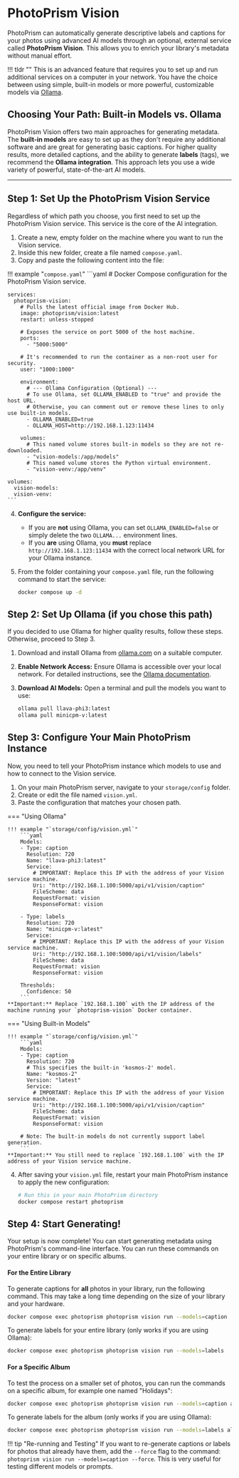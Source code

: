# PhotoPrism Vision

PhotoPrism can automatically generate descriptive labels and captions for your photos using advanced AI models through an optional, external service called **PhotoPrism Vision**. This allows you to enrich your library's metadata without manual effort.

!!! tldr ""
    This is an advanced feature that requires you to set up and run additional services on a computer in your network. You have the choice between using simple, built-in models or more powerful, customizable models via [Ollama](https://ollama.com/).

## Choosing Your Path: Built-in Models vs. Ollama

PhotoPrism Vision offers two main approaches for generating metadata. The **built-in models** are easy to set up as they don't require any additional software and are great for generating basic captions. For higher quality results, more detailed captions, and the ability to generate **labels** (tags), we recommend the **Ollama integration**. This approach lets you use a wide variety of powerful, state-of-the-art AI models.

---

## Step 1: Set Up the PhotoPrism Vision Service

Regardless of which path you choose, you first need to set up the PhotoPrism Vision service. This service is the core of the AI integration.

1.  Create a new, empty folder on the machine where you want to run the Vision service.
2.  Inside this new folder, create a file named `compose.yaml`.
3.  Copy and paste the following content into the file:

!!! example "`compose.yaml`"
    ```yaml
    # Docker Compose configuration for the PhotoPrism Vision service.
    
    services:
      photoprism-vision:
        # Pulls the latest official image from Docker Hub.
        image: photoprism/vision:latest
        restart: unless-stopped
        
        # Exposes the service on port 5000 of the host machine.
        ports:
          - "5000:5000"
        
        # It's recommended to run the container as a non-root user for security.
        user: "1000:1000"
        
        environment:
          # --- Ollama Configuration (Optional) ---
          # To use Ollama, set OLLAMA_ENABLED to "true" and provide the host URL.
          # Otherwise, you can comment out or remove these lines to only use built-in models.
          - OLLAMA_ENABLED=true
          - OLLAMA_HOST=http://192.168.1.123:11434
          
        volumes:
          # This named volume stores built-in models so they are not re-downloaded.
          - "vision-models:/app/models"
          # This named volume stores the Python virtual environment.
          - "vision-venv:/app/venv"
    
    volumes:
      vision-models:
      vision-venv:
    ```

4.  **Configure the service:**
    *   If you are **not** using Ollama, you can set `OLLAMA_ENABLED=false` or simply delete the two `OLLAMA...` environment lines.
    *   If you **are** using Ollama, you **must** replace `http://192.168.1.123:11434` with the correct local network URL for your Ollama instance.

5.  From the folder containing your `compose.yaml` file, run the following command to start the service:

    ```bash
    docker compose up -d
    ```

## Step 2: Set Up Ollama (if you chose this path)

If you decided to use Ollama for higher quality results, follow these steps. Otherwise, proceed to Step 3.

1.  Download and install Ollama from [ollama.com](https://ollama.com/) on a suitable computer.
2.  **Enable Network Access:** Ensure Ollama is accessible over your local network. For detailed instructions, see the [Ollama documentation](https://github.com/ollama/ollama/blob/main/docs/faq.md#how-can-i-expose-ollama-on-my-network).
3.  **Download AI Models:** Open a terminal and pull the models you want to use:

    ```bash
    ollama pull llava-phi3:latest
    ollama pull minicpm-v:latest
    ```

## Step 3: Configure Your Main PhotoPrism Instance

Now, you need to tell your PhotoPrism instance which models to use and how to connect to the Vision service.

1.  On your main PhotoPrism server, navigate to your `storage/config` folder.
2.  Create or edit the file named `vision.yml`.
3.  Paste the configuration that matches your chosen path.

=== "Using Ollama"

    !!! example "`storage/config/vision.yml`"
        ```yaml
        Models:
        - Type: caption
          Resolution: 720
          Name: "llava-phi3:latest"
          Service:
            # IMPORTANT: Replace this IP with the address of your Vision service machine.
            Uri: "http://192.168.1.100:5000/api/v1/vision/caption"
            FileScheme: data
            RequestFormat: vision
            ResponseFormat: vision

        - Type: labels
          Resolution: 720
          Name: "minicpm-v:latest"
          Service:
            # IMPORTANT: Replace this IP with the address of your Vision service machine.
            Uri: "http://192.168.1.100:5000/api/v1/vision/labels"
            FileScheme: data
            RequestFormat: vision
            ResponseFormat: vision
            
        Thresholds:
          Confidence: 50
        ```
    **Important:** Replace `192.168.1.100` with the IP address of the machine running your `photoprism-vision` Docker container.

=== "Using Built-in Models"

    !!! example "`storage/config/vision.yml`"
        ```yaml
        Models:
        - Type: caption
          Resolution: 720
          # This specifies the built-in 'kosmos-2' model.
          Name: "kosmos-2"
          Version: "latest"
          Service:
            # IMPORTANT: Replace this IP with the address of your Vision service machine.
            Uri: "http://192.168.1.100:5000/api/v1/vision/caption"
            FileScheme: data
            RequestFormat: vision
            ResponseFormat: vision
        
        # Note: The built-in models do not currently support label generation.
        ```
    **Important:** You still need to replace `192.168.1.100` with the IP address of your Vision service machine.

4.  After saving your `vision.yml` file, restart your main PhotoPrism instance to apply the new configuration:

    ```bash
    # Run this in your main PhotoPrism directory
    docker compose restart photoprism
    ```

## Step 4: Start Generating!

Your setup is now complete! You can start generating metadata using PhotoPrism's command-line interface. You can run these commands on your entire library or on specific albums.

#### For the Entire Library

To generate captions for **all** photos in your library, run the following command. This may take a long time depending on the size of your library and your hardware.

```bash
docker compose exec photoprism photoprism vision run --models=caption
```

To generate labels for your entire library (only works if you are using Ollama):

```bash
docker compose exec photoprism photoprism vision run --models=labels
```

#### For a Specific Album

To test the process on a smaller set of photos, you can run the commands on a specific album, for example one named "Holidays":

```bash
docker compose exec photoprism photoprism vision run --models=caption album:Holidays
```

To generate labels for the album (only works if you are using Ollama):

```bash
docker compose exec photoprism photoprism vision run --models=labels album:Holidays
```

!!! tip "Re-running and Testing"
    If you want to re-generate captions or labels for photos that already have them, add the `--force` flag to the command: `photoprism vision run --models=caption --force`. This is very useful for testing different models or prompts.